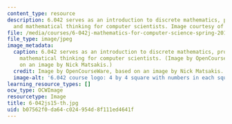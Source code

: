 ```yaml
---
content_type: resource
description: 6.042 serves as an introduction to discrete mathematics, probability,
  and mathematical thinking for computer scientists. Image courtesy of Nick Matsakis.
file: /media/courses/6-042j-mathematics-for-computer-science-spring-2015/b07562f0da64c024954d8f111ed4641f_6-042js15-th.jpg
file_type: image/jpeg
image_metadata:
  caption: 6.042 serves as an introduction to discrete mathematics, probability, and
    mathematical thinking for computer scientists. (Image by OpenCourseWare, based
    on an image by Nick Matsakis.)
  credit: Image by OpenCourseWare, based on an image by Nick Matsakis.
  image-alt: '6.042 course logo: 4 by 4 square with numbers in each square.'
learning_resource_types: []
ocw_type: OCWImage
resourcetype: Image
title: 6-042js15-th.jpg
uid: b07562f0-da64-c024-954d-8f111ed4641f
---
```

